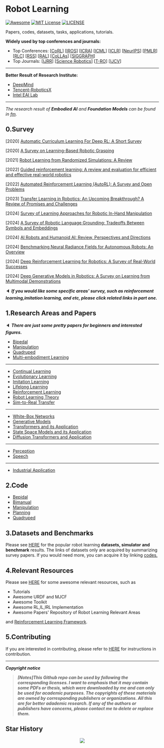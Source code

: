 # Robot Learning
[![Awesome](https://awesome.re/badge.svg)](https://awesome.re) [![MIT License](https://img.shields.io/badge/license-MIT-green.svg)](https://opensource.org/licenses/MIT) [![LICENSE](https://img.shields.io/badge/license-Anti%20996-blue.svg)](https://github.com/996icu/996.ICU/blob/master/LICENSE)

Papers, codes, datasets, tasks, applications, tutorials.

**Widely used by top conferences and journals:**

- Top Conferences: [[CoRL](https://www.corl.org/)] [[IROS](https://ieee-iros.org/)] [[ICRA](https://www.ieee-ras.org/conferences-workshops/fully-sponsored/icra)] [[ICML](https://icml.cc/)] [[ICLR](https://iclr.cc/)]  [[NeurlPS](https://nips.cc/)]  [[PMLR](https://proceedings.mlr.press/)] [[RLC](https://rl-conference.cc/)] [[RSS](https://roboticsconference.org/)] [[RAL](https://www.ieee-ras.org/publications/ra-l)] [[CoLLAs](https://lifelong-ml.cc/)] [[SIGGRAPH](https://www.siggraph.org/)]
- Top Journals: [[IJRR](https://journals.sagepub.com/home/ijr)] [[Science Robotics](https://www.science.org/journal/scirobotics)] [[T-RO](https://www.ieee-ras.org/publications/t-ro)] [[IJCV](https://link.springer.com/journal/11263)]

---

**Better Result of Research Institute:**

- [DeepMind](https://github.com/Evan-wyl/Robot-Learning/blob/master/papers/institution/deepmind.md)
- [Tencent-RoboticsX](https://github.com/Evan-wyl/Robot-Learning/blob/master/papers/institution/tencent.md)
- [Intel EAI Lab](https://github.com/Evan-wyl/Robot-Learning/blob/master/papers/institution/intel.md)

---

*The research result of  **Embodied AI** and **Foundation Models** can be found in [fm](https://github.com/Evan-wyl/Robot-Learning/tree/master/fm).*



## 0.Survey

[2020] [Automatic Curriculum Learning For Deep RL: A Short Survey](https://arxiv.org/abs/2003.04664)

[2020] [A Survey on Learning-Based Robotic Grasping](https://d-nb.info/122422468X/34)

[2021] [Robot Learning from Randomized Simulations: A Review](https://arxiv.org/abs/2111.00956)

[2022] [Guided reinforcement learning: A review and evaluation for efficient and effective real-world robotics](https://ieeexplore.ieee.org/stamp/stamp.jsp?arnumber=9926159)

[2022] [Automated Reinforcement Learning (AutoRL): A Survey and Open Problems](https://arxiv.org/abs/2201.03916)

[2023] [Transfer Learning in Robotics: An Upcoming Breakthrough? A Review of Promises and Challenges](https://arxiv.org/abs/2311.18044)

[2024] [Survey of Learning Approaches for Robotic In-Hand Manipulation](https://arxiv.org/abs/2401.07915)

[2024] [A Survey of Robotic Language Grounding: Tradeoffs Between Symbols and Embeddings](https://arxiv.org/abs/2405.13245)

[2024] [AI Robots and Humanoid AI: Review, Perspectives and Directions](https://arxiv.org/abs/2405.15775)

[2024] [Benchmarking Neural Radiance Fields for Autonomous Robots: An Overview](https://arxiv.org/abs/2405.05526)

[2024] [Deep Reinforcement Learning for Robotics: A Survey of Real-World Successes](https://www.arxiv.org/abs/2408.03539)

[2024] [Deep Generative Models in Robotics: A Survey on Learning from Multimodal Demonstrations](https://arxiv.org/abs/2408.04380)

:speaker: ***If you would like some specific areas' survey, such as reinforcement learning,imitation learning, and etc, please click related links in part one.***



## 1.Research Areas and Papers

:speaker: ***There are just some pretty papers for beginners and interested figures.***

- [Bipedal](https://github.com/Evan-wyl/Robot-Learning/tree/master/papers/bipedal)
- [Manipulation](https://github.com/Evan-wyl/Robot-Learning/tree/master/papers/manipulation)
- [Quadruped](https://github.com/Evan-wyl/Robot-Learning/blob/master/papers/quadruped)
- [Multi-embodiment Learning](https://github.com/Evan-wyl/Robot-Learning/blob/master/papers/multi-embodiment-learning)

---

- [Continual Learning](https://github.com/Evan-wyl/Robot-Learning/blob/master/papers/continual-learning)
- [Evolutionary Learning](https://github.com/Evan-wyl/Robot-Learning/blob/master/papers/el.md)
- [Imitation Learning](https://github.com/Evan-wyl/Robot-Learning/blob/master/papers/imitation-learning)
- [Lifelong Learning](https://github.com/Evan-wyl/Robot-Learning/blob/master/papers/lifelong-learning.md)
- [Reinforcement Learning](https://github.com/Evan-wyl/Robot-Learning/blob/master/papers/rl)
- [Robot Learning Theory](https://github.com/Evan-wyl/Robot-Learning/blob/master/papers/robot-learning-theory.md)
- [Sim-to-Real Transfer](https://github.com/Evan-wyl/Robot-Learning/blob/master/papers/sim-2-real.md)

---

- [White-Box Networks](https://github.com/Evan-wyl/robotlearning/tree/master/papers/white-box-networks)
- [Generative Models](https://github.com/Evan-wyl/Robot-Learning/tree/master/papers/generative-models)
- [Transformers and its Application](https://github.com/Evan-wyl/robotlearning/tree/master/papers/transformer-and-application)
- [State Space Models and its Application](https://github.com/Evan-wyl/robotlearning/tree/master/papers/ssms-and-application)
- [Diffusion Transformers and Application](https://github.com/Evan-wyl/robotlearning/tree/master/papers/diffusion-transformers-and-application)

---

- [Perception](https://github.com/Evan-wyl/Robot-Learning/blob/master/papers/perception.md)
- [Speech](https://github.com/Evan-wyl/Robot-Learning/blob/master/papers/speech)

---

- [Industrial Application](https://github.com/Evan-wyl/Robot-Learning/blob/master/papers/industrial-application)



## 2.Code

- [Bepidal](https://github.com/Evan-wyl/Robot-Learning/blob/master/codes/bepidal.md)
- [Bimanual](https://github.com/Evan-wyl/Robot-Learning/blob/master/codes/bimanual.md)
- [Manipulation](https://github.com/Evan-wyl/Robot-Learning/tree/master/codes/manipulation)
- [Planning](https://github.com/Evan-wyl/Robot-Learning/blob/master/codes/planning.md)
- [Quadruped](https://github.com/Evan-wyl/Robot-Learning/tree/master/codes/quadruped)



## 3.Datasets and Benchmarks

Please see [HERE](https://github.com/Evan-wyl/Robot-Learning/tree/master/data) for the popular robot learning **datasets, simulator and benchmark** results. The links of datasets only are acquired by summarizing survey papers. If you would need more, you can acquire it by linking [codes.](https://github.com/Evan-wyl/Robot-Learning/tree/master/codes)  



## 4.Relevant Resources

Please see [HERE](https://github.com/Evan-wyl/Robot-Learning/blob/master/docs/resources.md) for some awesome relevant resources, such as

- Tutorials
- Awesome URDF and MJCF
- Awesome Toolkit
- Awesome RL,IL,IRL Implementation
- Awesome Papers' Repository of Robot Learning Relevant Areas

and [Reinforcement Learning Framework](https://github.com/Evan-wyl/Robot-Learning/blob/master/docs/rl-framework.md).



## 5.Contributing

If you are interested in contributing, please refer to [HERE](https://github.com/Evan-wyl/Robot-Learning/blob/master/CONTRIBUTING.md) for instructions in contribution.

------

***Copyright notice***

> ***[Notes]This Github repo can be used by following the corresponding licenses. I want to emphasis that it may contain some PDFs or thesis, which were downloaded by me and can only be used for academic purposes. The copyrights of these materials are owned by corresponding publishers or organizations. All this are for better adademic research. If any of the authors or publishers have concerns, please contact me to delete or replace them.***

## Star History

<div align="center">
  <img src="https://api.star-history.com/svg?repos=Evan-wyl/Robot-Learning&type=Date)](https://star-history.com/#Evan-wyl/Robot-Learning&Date" />
</div>
